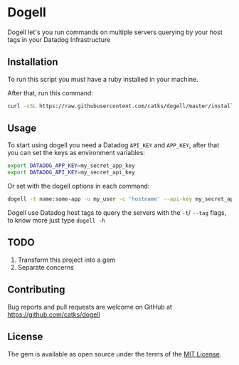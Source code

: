 
# Dogell

Dogell let's you run commands on multiple servers querying by your host tags in your Datadog Infrastructure


## Installation

To run this script you must have a ruby installed in your machine.

After that, run this command:

```bash
curl -sSL https://raw.githubusercontent.com/catks/dogell/master/install.sh | bash -s stable 
```

## Usage

To start using dogell you need a Datadog `API_KEY` and `APP_KEY`, after that you can set the keys as environment variables:

```bash
export DATADOG_APP_KEY=my_secret_app_key
export DATADOG_API_KEY=my_secret_api_key
```

Or set with the dogell options in each command:

```bash
dogell -t name:some-app -u my_user -c 'hostname' --api-key my_secret_api_key --app-key my_secret_app_key
```
Dogell use Datadog host tags to query the servers with the `-t`/ `--tag` flags, to know more just type `dogell -h`

## TODO

 1. Transform this project into a gem
 2. Separate concerns

## Contributing

Bug reports and pull requests are welcome on GitHub at https://github.com/catks/dogell

## License

The gem is available as open source under the terms of the [MIT License](https://opensource.org/licenses/MIT).
